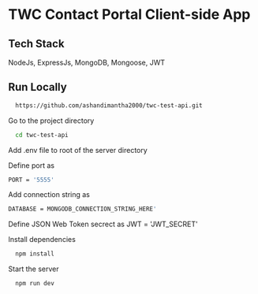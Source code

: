 
# TWC Contact Portal Client-side App


## Tech Stack

NodeJs, ExpressJs, MongoDB, Mongoose, JWT
## Run Locally


```bash
  https://github.com/ashandimantha2000/twc-test-api.git
```

Go to the project directory

```bash
  cd twc-test-api
```
Add .env file to root of the server directory

Define port as

```bash
PORT = '5555'
```
Add connection string as

```bash
DATABASE = MONGODB_CONNECTION_STRING_HERE'
```
Define JSON Web Token secrect as JWT = 'JWT_SECRET'

Install dependencies

```bash
  npm install
```

Start the server

```bash
  npm run dev
```

